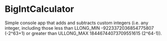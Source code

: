 # BigIntCalculator

Simple console app that adds and subtracts custom integers (i.e. any integer, including those less than 
LLONG_MIN	-9223372036854775807 (-2^63+1) or greater than ULLONG_MAX	18446744073709551615 (2^64-1)).
